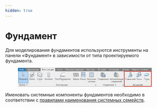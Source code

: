 ```yaml
---
hidden: true
---
```


# Фундамент

Для моделирования фундаментов используются инструменты на панели «Фундамент» в зависимости от типа проектируемого фундамента.

<figure><img src="../../.gitbook/assets/Фундамент 1.png" alt=""><figcaption></figcaption></figure>

Именовать системные компоненты фундаментов необходимо в соответствии с [правилами наименования системных семейств](../../reglament-bim/editor/pravila-imenovaniya-polzovatelei-v-srede-autodesk.md).
